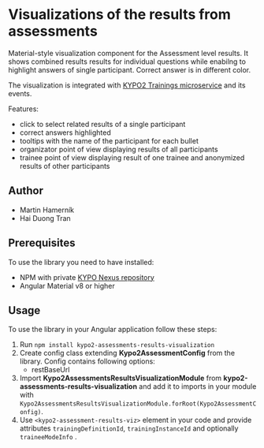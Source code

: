# Visualizations of the results from assessments

Material-style visualization component for the Assessment level results. It shows combined 
results results for individual questions while enabilng to highlight answers of single 
participant.
Correct answer is in different color.

The visualization is integrated with [KYPO2 Trainings microservice](https://gitlab.ics.muni.cz/kypo2/services-and-portlets/kypo2-training) and its events.

Features:
- click to select related results of a single participant
- correct answers highlighted
- tooltips with the name of the participant for each bullet
- organizator point of view displaying results of all participants
- trainee point of view displaying result of one trainee and anonymized results of other participants

## Author
- Martin Hamerník
- Hai Duong Tran

## Prerequisites

To use the library you need to have installed:

* NPM with private [KYPO Nexus repository](https://projects.ics.muni.cz/projects/kbase/knowledgebase/articles/153)
* Angular Material v8 or higher

## Usage

To use the library in your Angular application follow these steps:

1. Run `npm install kypo2-assessments-results-visualization`
2. Create config class extending **Kypo2AssessmentConfig** from the library. Config contains following options:
    + restBaseUrl
3. Import **Kypo2AssessmentsResultsVisualizationModule** from **kypo2-assessments-results-visualization** and add it to imports in your module with `Kypo2AssessmentsResultsVisualizationModule.forRoot(Kypo2AssessmentConfig)`.
4. Use `<kypo2-assessment-results-viz>` element in your code and provide attributes `trainingDefinitionId`, `trainingInstanceId` and optionally `traineeModeInfo` .

